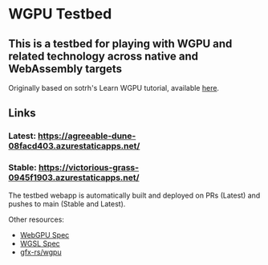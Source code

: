 # WGPU Testbed

## This is a testbed for playing with WGPU and related technology across native and WebAssembly targets

Originally based on sotrh's Learn WGPU tutorial, available [here](https://sotrh.github.io/learn-wgpu/).

## Links

### Latest: https://agreeable-dune-08facd403.azurestaticapps.net/

### Stable: https://victorious-grass-0945f1903.azurestaticapps.net/

The testbed webapp is automatically built and deployed on PRs (Latest) and pushes to main (Stable and Latest).

Other resources:

- [WebGPU Spec](https://www.w3.org/TR/webgpu/)
- [WGSL Spec](https://www.w3.org/TR/WGSL/)
- [gfx-rs/wgpu](https://github.com/gfx-rs/wgpu)

